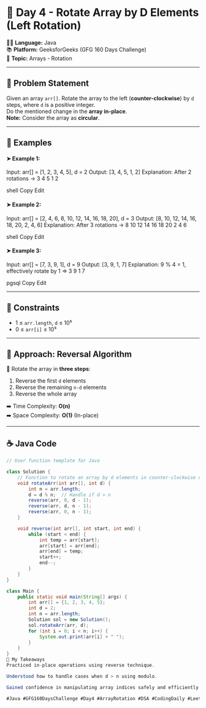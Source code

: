 # 🚀 Day 4 - Rotate Array by D Elements (Left Rotation)

👩‍💻 **Language:** Java  
📚 **Platform:** GeeksforGeeks (GFG 160 Days Challenge)  
🧠 **Topic:** Arrays - Rotation

---

## 📘 Problem Statement

Given an array `arr[]`. Rotate the array to the left (**counter-clockwise**) by `d` steps, where `d` is a positive integer.  
Do the mentioned change in the **array in-place**.  
**Note:** Consider the array as **circular**.

---

## 🧾 Examples

#### ➤ Example 1:
Input: arr[] = [1, 2, 3, 4, 5], d = 2
Output: [3, 4, 5, 1, 2]
Explanation: After 2 rotations -> 3 4 5 1 2

shell
Copy
Edit

#### ➤ Example 2:
Input: arr[] = [2, 4, 6, 8, 10, 12, 14, 16, 18, 20], d = 3
Output: [8, 10, 12, 14, 16, 18, 20, 2, 4, 6]
Explanation: After 3 rotations -> 8 10 12 14 16 18 20 2 4 6

shell
Copy
Edit

#### ➤ Example 3:
Input: arr[] = [7, 3, 9, 1], d = 9
Output: [3, 9, 1, 7]
Explanation: 9 % 4 = 1, effectively rotate by 1 => 3 9 1 7

pgsql
Copy
Edit

---

## 🔐 Constraints

- 1 ≤ `arr.length`, `d` ≤ 10⁵  
- 0 ≤ `arr[i]` ≤ 10⁵  

---

## 🧩 Approach: Reversal Algorithm

🔄 Rotate the array in **three steps**:

1. Reverse the first `d` elements  
2. Reverse the remaining `n-d` elements  
3. Reverse the whole array

➡️ Time Complexity: **O(n)**  
➡️ Space Complexity: **O(1)** (In-place)

---

## ☕ Java Code

```java
// User function template for Java

class Solution {
    // Function to rotate an array by d elements in counter-clockwise direction.
    void rotateArr(int arr[], int d) {
        int n = arr.length;
        d = d % n;  // Handle if d > n
        reverse(arr, 0, d - 1);
        reverse(arr, d, n - 1);
        reverse(arr, 0, n - 1);
    }

    void reverse(int arr[], int start, int end) {
        while (start < end) {
            int temp = arr[start];
            arr[start] = arr[end];
            arr[end] = temp;
            start++;
            end--;
        }
    }
}

class Main {
    public static void main(String[] args) {
        int arr[] = {1, 2, 3, 4, 5};
        int d = 2;
        int n = arr.length;
        Solution sol = new Solution();
        sol.rotateArr(arr, d);
        for (int i = 0; i < n; i++) {
            System.out.print(arr[i] + " ");
        }
    }
}
📝 My Takeaways
Practiced in-place operations using reverse technique.

Understood how to handle cases when d > n using modulo.

Gained confidence in manipulating array indices safely and efficiently.

#Java #GFG160DaysChallenge #Day4 #ArrayRotation #DSA #CodingDaily #LeetGFGGrind